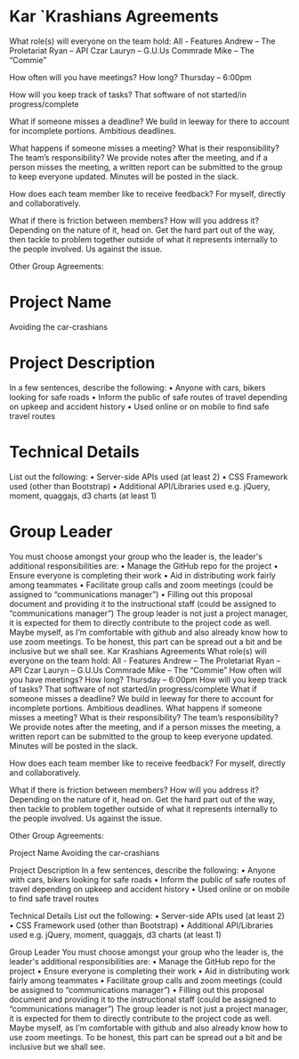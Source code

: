 # Kar `Krashians Agreements

What role(s) will everyone on the team hold: 
All - Features
Andrew – The Proletariat
Ryan – API Czar
Lauryn – G.U.Us Commrade
Mike – The “Commie” 

How often will you have meetings? How long? 
Thursday – 6:00pm

How will you keep track of tasks? 
That software of not started/in progress/complete

What if someone misses a deadline? 
We build in leeway for there to account for incomplete portions. Ambitious deadlines.

What happens if someone misses a meeting?  What is their responsibility? The team’s responsibility?
We provide notes after the meeting, and if a person misses the meeting, a written report can be submitted to the group to keep everyone updated. Minutes will be posted in the slack.

How does each team member like to receive feedback?
For myself, directly and collaboratively.

What if there is friction between members?  How will you address it? 
Depending on the nature of it, head on. Get the hard part out of the way, then tackle to problem together outside of what it represents internally to the people involved. Us against the issue.


Other Group Agreements:


# Project Name
Avoiding the car-crashians

# Project Description
In a few sentences, describe the following:
•	Anyone with cars, bikers looking for safe roads
•	Inform the public of safe routes of travel depending on upkeep and accident history
•	Used online or on mobile to find safe travel routes

# Technical Details
List out the following:
•	Server-side APIs used (at least 2)
•	CSS Framework used (other than Bootstrap)
•	Additional API/Libraries used e.g. jQuery, moment, quaggajs, d3 charts (at least 1)

# Group Leader
You must choose amongst your group who the leader is, the leader's additional responsibilities are:
•	Manage the GitHub repo for the project
•	Ensure everyone is completing their work
•	Aid in distributing work fairly among teammates
•	Facilitate group calls and zoom meetings (could be assigned to “communications manager”)
•	Filling out this proposal document and providing it to the instructional staff  (could be assigned to “communications manager”)
The group leader is not just a project manager, it is expected for them to directly contribute to the project code as well.
Maybe myself, as I’m comfortable with github and also already know how to use zoom meetings. To be honest, this part can be spread out a bit and be inclusive but we shall see.
Kar Krashians Agreements
What role(s) will everyone on the team hold: 
All - Features
Andrew – The Proletariat
Ryan – API Czar
Lauryn – G.U.Us Commrade
Mike – The “Commie” 
How often will you have meetings? How long? 
Thursday – 6:00pm
How will you keep track of tasks? 
That software of not started/in progress/complete
What if someone misses a deadline? 
We build in leeway for there to account for incomplete portions. Ambitious deadlines.
What happens if someone misses a meeting?  What is their responsibility? The team’s responsibility?
We provide notes after the meeting, and if a person misses the meeting, a written report can be submitted to the group to keep everyone updated. Minutes will be posted in the slack.

How does each team member like to receive feedback?
For myself, directly and collaboratively.

What if there is friction between members?  How will you address it? 
Depending on the nature of it, head on. Get the hard part out of the way, then tackle to problem together outside of what it represents internally to the people involved. Us against the issue.


Other Group Agreements:







Project Name
Avoiding the car-crashians

Project Description
In a few sentences, describe the following:
•	Anyone with cars, bikers looking for safe roads
•	Inform the public of safe routes of travel depending on upkeep and accident history
•	Used online or on mobile to find safe travel routes

Technical Details
List out the following:
•	Server-side APIs used (at least 2)
•	CSS Framework used (other than Bootstrap)
•	Additional API/Libraries used e.g. jQuery, moment, quaggajs, d3 charts (at least 1)

Group Leader
You must choose amongst your group who the leader is, the leader's additional responsibilities are:
•	Manage the GitHub repo for the project
•	Ensure everyone is completing their work
•	Aid in distributing work fairly among teammates
•	Facilitate group calls and zoom meetings (could be assigned to “communications manager”)
•	Filling out this proposal document and providing it to the instructional staff  (could be assigned to “communications manager”)
The group leader is not just a project manager, it is expected for them to directly contribute to the project code as well.
Maybe myself, as I’m comfortable with github and also already know how to use zoom meetings. To be honest, this part can be spread out a bit and be inclusive but we shall see.
